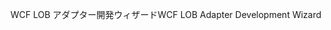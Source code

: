 <span data-ttu-id="bd2fc-101">WCF LOB アダプター開発ウィザード</span><span class="sxs-lookup"><span data-stu-id="bd2fc-101">WCF LOB Adapter Development Wizard</span></span>
